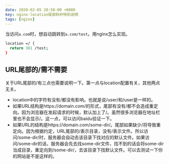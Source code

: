 ```yaml
---
date: 2020-02-05 20:58:00 +0800
key: nginx-location尾部斜杆特别说明
tags: [nginx]
---
```


当访问`a.com`时，想自动跳转到`a.com/test`。用nginx怎么实现。

```bash
location =/ {
  return 301 /test;
}

```

## URL尾部的/需不需要

关于URL尾部的/有三点也需要说明一下。第一点与location配置有关，其他两点无关。

* location中的字符有没有/都没有影响。也就是说/user/和/user是一样的。
* 如果URL结构是https://domain.com/的形式，尾部有没有/都不会造成重定向。因为浏览器在发起请求的时候，默认加上了/。虽然很多浏览器在地址栏里也不会显示/。这一点，可以访问baidu验证一下。
* 如果URL的结构是https://domain.com/some-dir/。尾部如果缺少/将导致重定向。因为根据约定，URL尾部的/表示目录，没有/表示文件。所以访问/some-dir/时，服务器会自动去该目录下找对应的默认文件。如果访问/some-dir的话，服务器会先去找some-dir文件，找不到的话会将some-dir当成目录，重定向到/some-dir/，去该目录下找默认文件。可以去测试一下你的网站是不是这样的。


